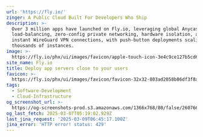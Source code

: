 ```yaml
---
url: 'https://fly.io/'
zinger: A Public Cloud Built For Developers Who Ship
description: >-
  Over 3 million apps have launched on Fly.io, leveraging global Anycast
  load-balancing, zero-config private networking, hardware isolation, and
  instant WireGuard VPN connections, with push-button deployments scaling to
  thousands of instances.
image: >-
  https://fly.io/phx/ui/images/favicon/apple-touch-icon-3e4c9ce127b5cd6f5516638d4bbf1dd5.png?vsn=d
site_name: Fly.io
title: Deploy app servers close to your users
favicon: >-
  https://fly.io/phx/ui/images/favicon/favicon-32x32-803ad2058b86df3f8a9f8af1505a59d2.png?vsn=d
tags:
  - Software-Development
  - Cloud-Infrastructure
og_screenshot_url: >-
  https://og-screenshots-prod.s3.amazonaws.com/1366x768/80/false/26076624b6b7fb56dd7f5358abdf8551e8a8956db5cde6cbd4ccd9909d5a5550.jpeg
og_last_fetch: 2025-03-07T05:19:02.929Z
last_jina_request: '2025-03-09T06:45:17.100Z'
jina_error: 'HTTP error! status: 429'
---
```



